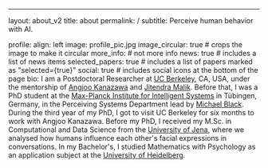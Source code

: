---
layout: about_v2
title: about
permalink: /
subtitle: Perceive human behavior with AI.

profile:
  align: left
  image: profile_pic.jpg
  image_circular: true # crops the image to make it circular
  more_info: # not more info
news: true # includes a list of news items
selected_papers: true # includes a list of papers marked as "selected={true}"
social: true # includes social icons at the bottom of the page
bio:
I am a Postdoctoral Researcher at [UC Berkeley](https://bair.berkeley.edu/), CA, USA, under the mentorship of [Angjoo Kanazawa](https://people.eecs.berkeley.edu/~kanazawa/) and [Jitendra Malik](http://people.eecs.berkeley.edu/~malik/). Before that, I was a PhD student at the [Max-Planck Institute for Intelligent Systems](https://is.mpg.de/) in Tübingen, Germany, in the Perceiving Systems Department lead by [Michael Black](https://ps.is.mpg.de/person/black). During the third year of my PhD, I got to visit UC Berkeley for six months to work with Angjoo Kanazawa. Before my PhD, I received my M.Sc. in Computational and Data Science from the [University of Jena](https://www.uni-jena.de/), where we analysed how humans influence each other's facial expressions in conversations. In my Bachelor's, I studied Mathematics with Psychology as an application subject at the [University of Heidelberg](https://www.uni-heidelberg.de/de).